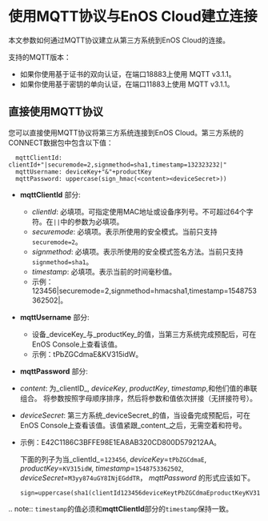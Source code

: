 # 使用MQTT协议与EnOS Cloud建立连接

本文参数如何通过MQTT协议建立从第三方系统到EnOS Cloud的连接。

支持的MQTT版本：

- 如果你使用基于证书的双向认证，在端口18883上使用 MQTT v3.1.1。
- 如果你使用基于密钥的单向认证，在端口11883上使用 MQTT v3.1.1。

## 直接使用MQTT协议

您可以直接使用MQTT协议将第三方系统连接到EnOS Cloud。第三方系统的CONNECT数据包中包含以下值：<!--Broker URL放在哪里？什么格式？ -->

```
  mqttClientId: clientId+"|securemode=2,signmethod=sha1,timestamp=132323232|"
  mqttUsername: deviceKey+"&"+productKey
  mqttPassword: uppercase(sign_hmac(<content><deviceSecret>))
```

- **mqttClientId** 部分:

  - _clientId_: 必填项。可指定使用MAC地址或设备序列号。不可超过64个字符。在``||``中的参数为必填项。
  - _securemode_: 必填项。表示所使用的安全模式。当前只支持`securemode=2`。
  - _signmethod_: 必填项。表示所使用的安全模式签名方法。当前只支持`signmethod=sha1`。
  - _timestamp_: 必填项。表示当前的时间毫秒值。
  - 示例：123456|securemode=2,signmethod=hmacsha1,timestamp=1548753362502|。

- **mqttUsername** 部分:

  - 设备_deviceKey_与_productKey_的值，当第三方系统完成预配后，可在EnOS Console上查看该值。
  - 示例：tPbZGCdmaE&KV315idW。

- **mqttPassword** 部分:<!--是否在消息集成通道建立通道后自动获得？-->

 <!-- - **mqttPassword** 可以由[password小工具](_static/enosmqttsign/index.html)生成，传入指定的参数可以自动生产。-->
  - _content_: 为_clientID_, _deviceKey_, _productKey_, _timestamp_,和他们值的串联组合。 将参数按照字母顺序排序，然后将参数和值依次拼接（无拼接符号）。
  - _deviceSecret_: 第三方系统_deviceSecret_的值，当设备完成预配后，可在EnOS Console上查看该值。该值紧跟_content_之后，无需空着和符号。
  - 示例：E42C1186C3BFFE98E1EA8AB320CD800D579212AA。

    下面的列子为当_clientId_=`123456`, _deviceKey_=`tPbZGCdmaE`, _productKey_=`KV315idW`, _timestamp_=`1548753362502`, _deviceSecret_=`M3yy874uGY8INjEGddTR`， _mqttPassword_ 的形式应该如下。

    ```
    sign=uppercase(sha1(clientId123456deviceKeytPbZGCdmaEproductKeyKV315idWtimestamp1548753362502M3yy874uGY8INjEGddTR))
    ```

.. note:: `timestamp`的值必须和**mqttClientId**部分的`timestamp`保持一致。

<!--end-->
